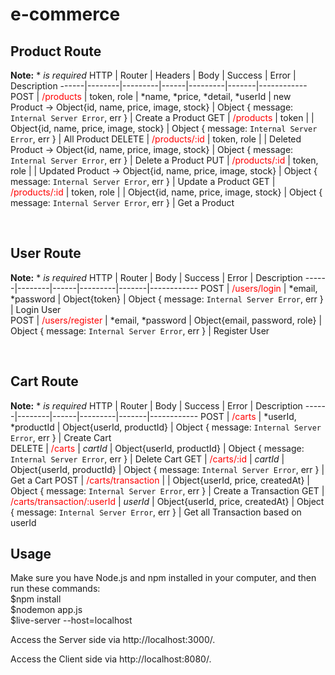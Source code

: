 # e-commerce

## Product Route
**Note:**  *  *is required*
 HTTP | Router | Headers | Body | Success | Error | Description
------|--------|---------|------|---------|-------|------------
 POST | <span style="color:red">/products</span> | token, role | *name, *price, *detail, *userId | new Product -> Object{id, name, price, image, stock} | Object { message: `Internal Server Error`, err } | Create a Product
 GET | <span style="color:red">/products</span> | token |  | Object{id, name, price, image, stock} | Object { message: `Internal Server Error`, err } | All Product
 DELETE | <span style="color:red">/products/:id</span> | token, role |  | Deleted Product -> Object{id, name, price, image, stock} | Object { message: `Internal Server Error`, err } | Delete a Product
 PUT | <span style="color:red">/products/:id</span> | token, role |  | Updated Product -> Object{id, name, price, image, stock} | Object { message: `Internal Server Error`, err } | Update a Product
 GET | <span style="color:red">/products/:id</span> | token, role |  | Object{id, name, price, image, stock} | Object { message: `Internal Server Error`, err } | Get a Product

<br>

## User Route
**Note:**  *  *is required*
 HTTP | Router | Body | Success | Error | Description
------|--------|------|---------|-------|------------
 POST | <span style="color:red">/users/login</span> |  *email, *password | Object{token} | Object { message: `Internal Server Error`, err } | Login User  
 POST | <span style="color:red">/users/register</span> |  *email, *password | Object{email, password, role} | Object { message: `Internal Server Error`, err } | Register User  

<br>

## Cart Route
**Note:**  *  *is required*
 HTTP | Router | Body | Success | Error | Description
------|--------|------|---------|-------|------------
 POST | <span style="color:red">/carts</span> |  *userId, *productId | Object{userId, productId} | Object { message: `Internal Server Error`, err } | Create Cart  
 DELETE | <span style="color:red">/carts</span> |  *cartId* | Object{userId, productId} | Object { message: `Internal Server Error`, err } | Delete Cart 
 GET | <span style="color:red">/carts/:id</span> |  *cartId* | Object{userId, productId} | Object { message: `Internal Server Error`, err } | Get a Cart 
 POST | <span style="color:red">/carts/transaction</span> |   | Object{userId, price, createdAt} | Object { message: `Internal Server Error`, err } | Create a Transaction
 GET | <span style="color:red">/carts/transaction/:userId</span> |  *userId* | Object{userId, price, createdAt} | Object { message: `Internal Server Error`, err } | Get all Transaction based on userId  

## Usage

Make sure you have Node.js and npm installed in your computer, and then run these commands:<br>
$npm install<br>
$nodemon app.js<br>
$live-server --host=localhost<br>

Access the Server side via http://localhost:3000/.

Access the Client side via http://localhost:8080/.